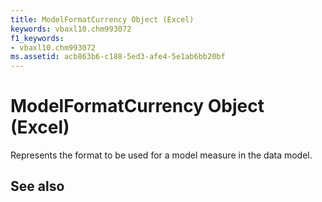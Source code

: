 ```yaml
---
title: ModelFormatCurrency Object (Excel)
keywords: vbaxl10.chm993072
f1_keywords:
- vbaxl10.chm993072
ms.assetid: acb863b6-c188-5ed3-afe4-5e1ab6bb20bf
---
```



# ModelFormatCurrency Object (Excel)

Represents the format to be used for a model measure in the data model.


## See also



